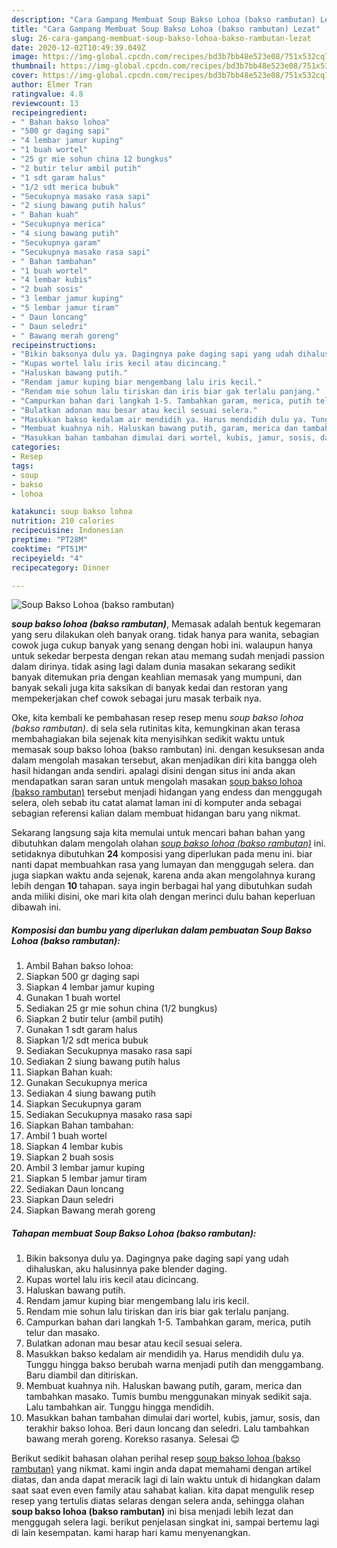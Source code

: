 ```yaml
---
description: "Cara Gampang Membuat Soup Bakso Lohoa (bakso rambutan) Lezat"
title: "Cara Gampang Membuat Soup Bakso Lohoa (bakso rambutan) Lezat"
slug: 26-cara-gampang-membuat-soup-bakso-lohoa-bakso-rambutan-lezat
date: 2020-12-02T10:49:39.049Z
image: https://img-global.cpcdn.com/recipes/bd3b7bb48e523e08/751x532cq70/soup-bakso-lohoa-bakso-rambutan-foto-resep-utama.jpg
thumbnail: https://img-global.cpcdn.com/recipes/bd3b7bb48e523e08/751x532cq70/soup-bakso-lohoa-bakso-rambutan-foto-resep-utama.jpg
cover: https://img-global.cpcdn.com/recipes/bd3b7bb48e523e08/751x532cq70/soup-bakso-lohoa-bakso-rambutan-foto-resep-utama.jpg
author: Elmer Tran
ratingvalue: 4.8
reviewcount: 13
recipeingredient:
- " Bahan bakso lohoa"
- "500 gr daging sapi"
- "4 lembar jamur kuping"
- "1 buah wortel"
- "25 gr mie sohun china 12 bungkus"
- "2 butir telur ambil putih"
- "1 sdt garam halus"
- "1/2 sdt merica bubuk"
- "Secukupnya masako rasa sapi"
- "2 siung bawang putih halus"
- " Bahan kuah"
- "Secukupnya merica"
- "4 siung bawang putih"
- "Secukupnya garam"
- "Secukupnya masako rasa sapi"
- " Bahan tambahan"
- "1 buah wortel"
- "4 lembar kubis"
- "2 buah sosis"
- "3 lembar jamur kuping"
- "5 lembar jamur tiram"
- " Daun loncang"
- " Daun seledri"
- " Bawang merah goreng"
recipeinstructions:
- "Bikin baksonya dulu ya. Dagingnya pake daging sapi yang udah dihaluskan, aku halusinnya pake blender daging."
- "Kupas wortel lalu iris kecil atau dicincang."
- "Haluskan bawang putih."
- "Rendam jamur kuping biar mengembang lalu iris kecil."
- "Rendam mie sohun lalu tiriskan dan iris biar gak terlalu panjang."
- "Campurkan bahan dari langkah 1-5. Tambahkan garam, merica, putih telur dan masako."
- "Bulatkan adonan mau besar atau kecil sesuai selera."
- "Masukkan bakso kedalam air mendidih ya. Harus mendidih dulu ya. Tunggu hingga bakso berubah warna menjadi putih dan menggambang. Baru diambil dan ditiriskan."
- "Membuat kuahnya nih. Haluskan bawang putih, garam, merica dan tambahkan masako. Tumis bumbu menggunakan minyak sedikit saja. Lalu tambahkan air. Tunggu hingga mendidih."
- "Masukkan bahan tambahan dimulai dari wortel, kubis, jamur, sosis, dan terakhir bakso lohoa. Beri daun loncang dan seledri. Lalu tambahkan bawang merah goreng. Korekso rasanya. Selesai 😊"
categories:
- Resep
tags:
- soup
- bakso
- lohoa

katakunci: soup bakso lohoa 
nutrition: 210 calories
recipecuisine: Indonesian
preptime: "PT28M"
cooktime: "PT51M"
recipeyield: "4"
recipecategory: Dinner

---
```



![Soup Bakso Lohoa (bakso rambutan)](https://img-global.cpcdn.com/recipes/bd3b7bb48e523e08/751x532cq70/soup-bakso-lohoa-bakso-rambutan-foto-resep-utama.jpg)

<b><i>soup bakso lohoa (bakso rambutan)</i></b>, Memasak adalah bentuk kegemaran yang seru dilakukan oleh banyak orang. tidak hanya para wanita, sebagian cowok juga cukup banyak yang senang dengan hobi ini. walaupun hanya untuk sekedar berpesta dengan rekan atau memang sudah menjadi passion dalam dirinya. tidak asing lagi dalam dunia masakan sekarang sedikit banyak ditemukan pria dengan keahlian memasak yang mumpuni, dan banyak sekali juga kita saksikan di banyak kedai dan restoran yang mempekerjakan chef cowok sebagai juru masak terbaik nya.



Oke, kita kembali ke pembahasan resep resep menu <i>soup bakso lohoa (bakso rambutan)</i>. di sela sela rutinitas kita, kemungkinan akan terasa membahagiakan bila sejenak kita menyisihkan sedikit waktu untuk memasak soup bakso lohoa (bakso rambutan) ini. dengan kesuksesan anda dalam mengolah masakan tersebut, akan menjadikan diri kita bangga oleh hasil hidangan anda sendiri. apalagi disini dengan situs ini anda akan mendapatkan saran saran untuk mengolah masakan <u>soup bakso lohoa (bakso rambutan)</u> tersebut menjadi hidangan yang endess dan menggugah selera, oleh sebab itu catat alamat laman ini di komputer anda sebagai sebagian referensi kalian dalam membuat hidangan baru yang nikmat.


Sekarang langsung saja kita memulai untuk mencari bahan bahan yang dibutuhkan dalam mengolah olahan <u><i>soup bakso lohoa (bakso rambutan)</i></u> ini. setidaknya dibutuhkan <b>24</b> komposisi yang diperlukan pada menu ini. biar nanti dapat membuahkan rasa yang lumayan dan menggugah selera. dan juga siapkan waktu anda sejenak, karena anda akan mengolahnya kurang lebih dengan <b>10</b> tahapan. saya ingin berbagai hal yang dibutuhkan sudah anda miliki disini, oke mari kita olah dengan merinci dulu bahan keperluan dibawah ini.

<!--inarticleads1-->

##### Komposisi dan bumbu yang diperlukan dalam pembuatan Soup Bakso Lohoa (bakso rambutan):

1. Ambil  Bahan bakso lohoa:
1. Siapkan 500 gr daging sapi
1. Siapkan 4 lembar jamur kuping
1. Gunakan 1 buah wortel
1. Sediakan 25 gr mie sohun china (1/2 bungkus)
1. Siapkan 2 butir telur (ambil putih)
1. Gunakan 1 sdt garam halus
1. Siapkan 1/2 sdt merica bubuk
1. Sediakan Secukupnya masako rasa sapi
1. Sediakan 2 siung bawang putih halus
1. Siapkan  Bahan kuah:
1. Gunakan Secukupnya merica
1. Sediakan 4 siung bawang putih
1. Siapkan Secukupnya garam
1. Sediakan Secukupnya masako rasa sapi
1. Siapkan  Bahan tambahan:
1. Ambil 1 buah wortel
1. Siapkan 4 lembar kubis
1. Siapkan 2 buah sosis
1. Ambil 3 lembar jamur kuping
1. Siapkan 5 lembar jamur tiram
1. Sediakan  Daun loncang
1. Siapkan  Daun seledri
1. Siapkan  Bawang merah goreng




<!--inarticleads2-->

##### Tahapan membuat Soup Bakso Lohoa (bakso rambutan):

1. Bikin baksonya dulu ya. Dagingnya pake daging sapi yang udah dihaluskan, aku halusinnya pake blender daging.
1. Kupas wortel lalu iris kecil atau dicincang.
1. Haluskan bawang putih.
1. Rendam jamur kuping biar mengembang lalu iris kecil.
1. Rendam mie sohun lalu tiriskan dan iris biar gak terlalu panjang.
1. Campurkan bahan dari langkah 1-5. Tambahkan garam, merica, putih telur dan masako.
1. Bulatkan adonan mau besar atau kecil sesuai selera.
1. Masukkan bakso kedalam air mendidih ya. Harus mendidih dulu ya. Tunggu hingga bakso berubah warna menjadi putih dan menggambang. Baru diambil dan ditiriskan.
1. Membuat kuahnya nih. Haluskan bawang putih, garam, merica dan tambahkan masako. Tumis bumbu menggunakan minyak sedikit saja. Lalu tambahkan air. Tunggu hingga mendidih.
1. Masukkan bahan tambahan dimulai dari wortel, kubis, jamur, sosis, dan terakhir bakso lohoa. Beri daun loncang dan seledri. Lalu tambahkan bawang merah goreng. Korekso rasanya. Selesai 😊




Berikut sedikit bahasan olahan perihal resep <u>soup bakso lohoa (bakso rambutan)</u> yang nikmat. kami ingin anda dapat memahami dengan artikel diatas, dan anda dapat meracik lagi di lain waktu untuk di hidangkan dalam saat saat even even family atau sahabat kalian. kita dapat mengulik resep resep yang tertulis diatas selaras dengan selera anda, sehingga olahan <b>soup bakso lohoa (bakso rambutan)</b> ini bisa menjadi lebih lezat dan menggugah selera lagi. berikut penjelasan singkat ini, sampai bertemu lagi di lain kesempatan. kami harap hari kamu menyenangkan.
